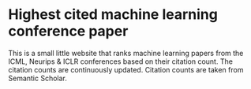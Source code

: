 # Highest cited machine learning conference paper

This is a small little website that ranks machine learning papers
from the ICML, Neurips & ICLR conferences based on their citation
count. The citation counts are continuously updated.
Citation counts are taken from Semantic Scholar.




